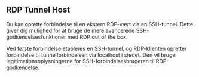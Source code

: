 ## RDP Tunnel Host

Du kan oprette forbindelse til en ekstern RDP-vært via en SSH-tunnel. Dette giver dig mulighed for at bruge de mere avancerede SSH-godkendelsesfunktioner med RDP out of the box.

Ved første forbindelse etableres en SSH-tunnel, og RDP-klienten opretter forbindelse til tunnelforbindelsen via localhost i stedet. Den vil bruge legitimationsoplysningerne for SSH-forbindelsesbrugeren til RDP-godkendelse.